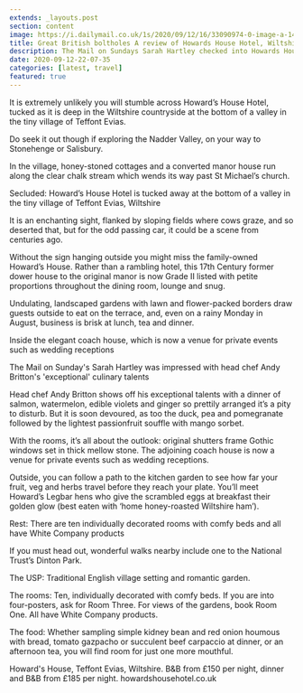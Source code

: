 ```yaml
---
extends: _layouts.post
section: content
image: https://i.dailymail.co.uk/1s/2020/09/12/16/33090974-0-image-a-14_1599923140576.jpg 
title: Great British boltholes A review of Howards House Hotel, Wiltshire 
description: The Mail on Sundays Sarah Hartley checked into Howards House Hotel in  Teffont Evias. She liked its romantic garden and was impressed with her dinner that was almost too pretty to eat. 
date: 2020-09-12-22-07-35 
categories: [latest, travel] 
featured: true 
--- 
```

It is extremely unlikely you will stumble across Howard’s House Hotel, tucked as it is deep in the Wiltshire countryside at the bottom of a valley in the tiny village of Teffont Evias.

Do seek it out though if exploring the Nadder Valley, on your way to Stonehenge or Salisbury.

In the village, honey-stoned cottages and a converted manor house run along the clear chalk stream which wends its way past St Michael’s church.

Secluded: Howard’s House Hotel is tucked away at the bottom of a valley in the tiny village of Teffont Evias, Wiltshire

It is an enchanting sight, flanked by sloping fields where cows graze, and so deserted that, but for the odd passing car, it could be a scene from centuries ago.

Without the sign hanging outside you might miss the family-owned Howard’s House. Rather than a rambling hotel, this 17th Century former dower house to the original manor is now Grade II listed with petite proportions throughout the dining room, lounge and snug.

Undulating, landscaped gardens with lawn and flower-packed borders draw guests outside to eat on the terrace, and, even on a rainy Monday in August, business is brisk at lunch, tea and dinner.

Inside the elegant coach house, which is now a venue for private events such as wedding receptions

The Mail on Sunday's Sarah Hartley was impressed with head chef Andy Britton's 'exceptional' culinary talents 

Head chef Andy Britton shows off his exceptional talents with a dinner of salmon, watermelon, edible violets and ginger so prettily arranged it’s a pity to disturb. But it is soon devoured, as too the duck, pea and pomegranate followed by the lightest passionfruit souffle with mango sorbet.

With the rooms, it’s all about the outlook: original shutters frame Gothic windows set in thick mellow stone. The adjoining coach house is now a venue for private events such as wedding receptions. 

Outside, you can follow a path to the kitchen garden to see how far your fruit, veg and herbs travel before they reach your plate. You’ll meet Howard’s Legbar hens who give the scrambled eggs at breakfast their golden glow (best eaten with ‘home honey-roasted Wiltshire ham’).

Rest: There are ten individually decorated rooms with comfy beds and all have White Company products

If you must head out, wonderful walks nearby include one to the National Trust’s Dinton Park.

The USP: Traditional English village setting and romantic garden.

The rooms: Ten, individually decorated with comfy beds. If you are into four-posters, ask for Room Three. For views of the gardens, book Room One. All have White Company products.

The food: Whether sampling simple kidney bean and red onion houmous with bread, tomato gazpacho or succulent beef carpaccio at dinner, or an afternoon tea, you will find room for just one more mouthful.

Howard's House, Teffont Evias, Wiltshire. B&B from £150 per night, dinner and B&B from £185 per night. howardshousehotel.co.uk

